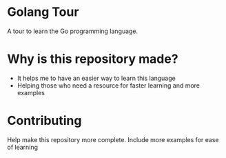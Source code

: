 # Golang Tour
A tour to learn the Go programming language.
# Why is this repository made?
- It helps me to have an easier way to learn this language
- Helping those who need a resource for faster learning and more examples

# Contributing
Help make this repository more complete. Include more examples for ease of learning
